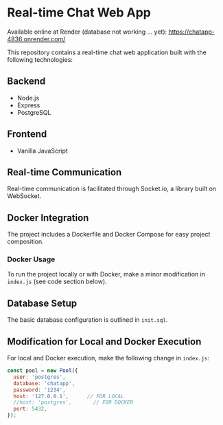 # Real-time Chat Web App
Available online at Render (database not working ... yet):
https://chatapp-4836.onrender.com/

This repository contains a real-time chat web application built with the following technologies:

## Backend
- Node.js
- Express
- PostgreSQL

## Frontend
- Vanilla JavaScript

## Real-time Communication
Real-time communication is facilitated through Socket.io, a library built on WebSocket.

## Docker Integration
The project includes a Dockerfile and Docker Compose for easy project composition.

### Docker Usage
To run the project locally or with Docker, make a minor modification in `index.js` (see code section below).

## Database Setup
The basic database configuration is outlined in `init.sql`.

## Modification for Local and Docker Execution
For local and Docker execution, make the following change in `index.js`:

```javascript
const pool = new Pool({
  user: 'postgres',
  database: 'chatapp',
  password: '1234',
  host: '127.0.0.1',      // FOR LOCAL
  //host: 'postgres',       // FOR DOCKER
  port: 5432,
});
